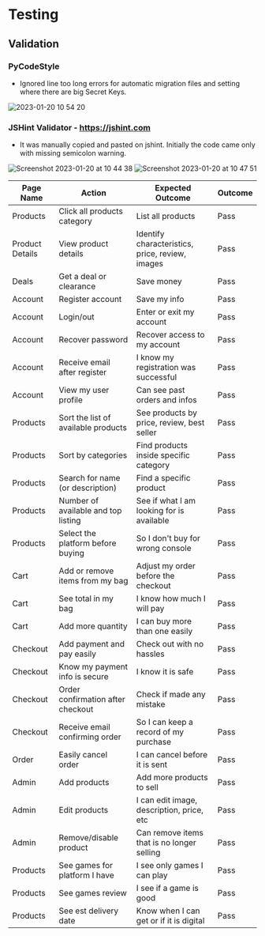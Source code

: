 # Testing

## Validation

### PyCodeStyle

* Ignored line too long errors for automatic migration files and setting where there are big Secret Keys.

![2023-01-20 10 54 20](https://user-images.githubusercontent.com/39106404/213678607-9fc3fce7-d041-4a41-94b8-d635b4d3f097.jpg)

### JSHint Validator - https://jshint.com

* It was manually copied and pasted on jshint. Initially the code came only with missing semicolon warning.

![Screenshot 2023-01-20 at 10 44 38](https://user-images.githubusercontent.com/39106404/213680165-7f1c956b-333d-44cf-a969-01aa0d4d8f08.png)
![Screenshot 2023-01-20 at 10 47 51](https://user-images.githubusercontent.com/39106404/213680175-c3636e53-6ae0-4287-a749-5e966282cf24.png)








| Page Name | Action | Expected Outcome | Outcome |
| --- | --- | --- | --- |
| Products | Click all products category | List all products | Pass |
| Product Details | View product details | Identify characteristics, price, review, images | Pass |
| Deals | Get a deal or clearance | Save money | Pass |
| Account | Register account | Save my info | Pass |
| Account | Login/out | Enter or exit my account | Pass |
| Account | Recover password | Recover access to my account | Pass |
| Account | Receive email after register | I know my registration was successful | Pass |
| Account | View my user profile | Can see past orders and infos | Pass |
| Products | Sort the list of available products | See products by price, review, best seller | Pass |
| Products | Sort by categories | Find products inside specific category | Pass |
| Products | Search for name (or description) | Find a specific product | Pass |
| Products | Number of available and top listing | See if what I am looking for is available | Pass |
| Products | Select the platform before buying | So I don't buy for wrong console | Pass |
| Cart | Add or remove items from my bag | Adjust my order before the checkout | Pass |
| Cart | See total in my bag | I know how much I will pay | Pass |
| Cart | Add more quantity | I can buy more than one easily | Pass |
| Checkout | Add payment and pay easily | Check out with no hassles | Pass |
| Checkout | Know my payment info is secure | I know it is safe | Pass |
| Checkout | Order confirmation after checkout | Check if made any mistake | Pass |
| Checkout | Receive email confirming order | So I can keep a record of my purchase | Pass |
| Order | Easily cancel order | I can cancel before it is sent | Pass |
| Admin | Add products | Add more products to sell | Pass |
| Admin | Edit products | I can edit image, description, price, etc | Pass |
| Admin | Remove/disable product | Can remove items that is no longer selling | Pass |
| Products | See games for platform I have | I see only games I can play | Pass |
| Products | See games review | I see if a game is good | Pass |
| Products | See est delivery date | Know when I can get or if it is digital | Pass |